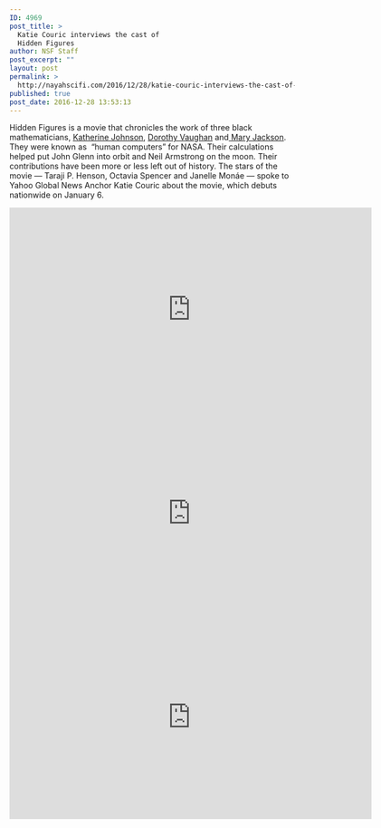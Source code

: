 ```yaml
---
ID: 4969
post_title: >
  Katie Couric interviews the cast of
  Hidden Figures
author: NSF Staff
post_excerpt: ""
layout: post
permalink: >
  http://nayahscifi.com/2016/12/28/katie-couric-interviews-the-cast-of-hidden-figures/
published: true
post_date: 2016-12-28 13:53:13
---
```

<p class="canvas-text Mb(1.0em) Mb(0)--sm Mt(0.8em)--sm canvas-atom" data-type="text" data-reactid="25">Hidden Figures is a movie that chronicles the work of three black mathematicians, <a href="https://www.nasa.gov/feature/katherine-johnson-the-girl-who-loved-to-count" target="_blank" rel="nofollow noopener">Katherine Johnson</a>, <a href="https://www.nasa.gov/content/dorothy-vaughan-biography" target="_blank" rel="nofollow noopener">Dorothy Vaughan</a> and<a href="https://www.nasa.gov/content/mary-jackson-biography" target="_blank" rel="nofollow noopener"> Mary Jackson</a>. They were known as  “human computers” for NASA. Their calculations helped put John Glenn into orbit and Neil Armstrong on the moon. Their contributions have been more or less left out of history. The stars of the movie — Taraji P. Henson, Octavia Spencer and Janelle Monáe — spoke to Yahoo Global News Anchor Katie Couric about the movie, which debuts nationwide on January 6.</p>
<iframe src="https://www.yahoo.com/news/stars-hidden-figures-share-true-215957095.html?format=embed" width="640" height="360" frameborder="0" scrolling="no" allowfullscreen="allowfullscreen"></iframe>

<iframe src="https://www.yahoo.com/news/stars-hidden-figures-america-future-221042761.html?format=embed" width="640" height="360" frameborder="0" scrolling="no" allowfullscreen="allowfullscreen"></iframe>

<iframe src="https://www.yahoo.com/news/stars-hidden-figures-stem-women-220044937.html?format=embed" width="640" height="360" frameborder="0" scrolling="no" allowfullscreen="allowfullscreen"></iframe>